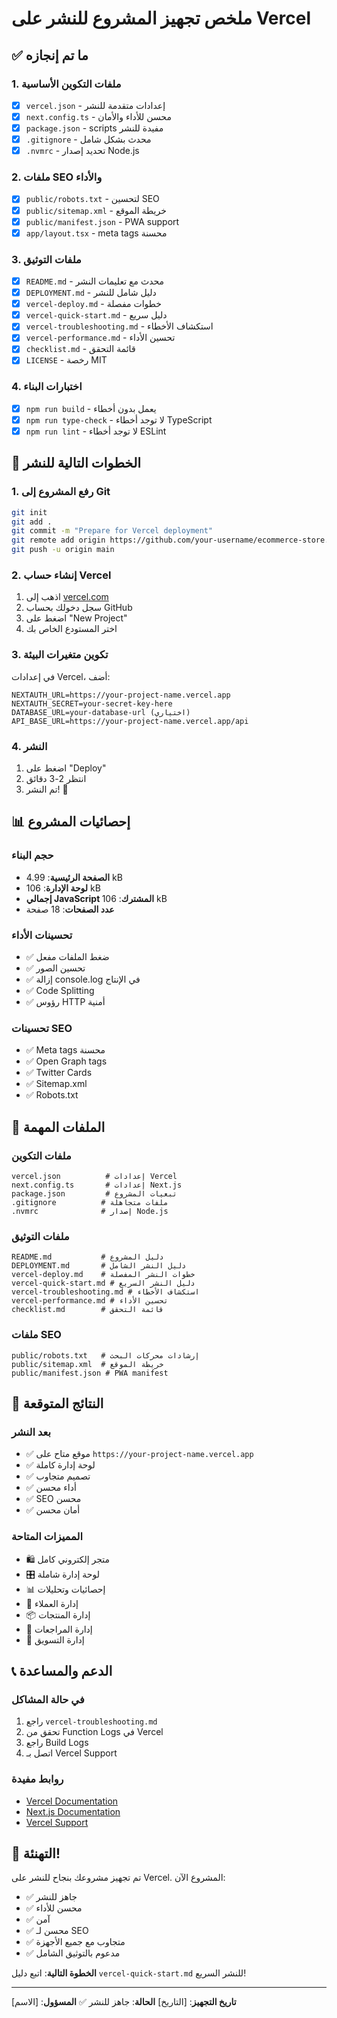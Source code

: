 # ملخص تجهيز المشروع للنشر على Vercel

## ✅ ما تم إنجازه

### 1. ملفات التكوين الأساسية
- [x] `vercel.json` - إعدادات متقدمة للنشر
- [x] `next.config.ts` - محسن للأداء والأمان
- [x] `package.json` - scripts مفيدة للنشر
- [x] `.gitignore` - محدث بشكل شامل
- [x] `.nvmrc` - تحديد إصدار Node.js

### 2. ملفات SEO والأداء
- [x] `public/robots.txt` - لتحسين SEO
- [x] `public/sitemap.xml` - خريطة الموقع
- [x] `public/manifest.json` - PWA support
- [x] `app/layout.tsx` - meta tags محسنة

### 3. ملفات التوثيق
- [x] `README.md` - محدث مع تعليمات النشر
- [x] `DEPLOYMENT.md` - دليل شامل للنشر
- [x] `vercel-deploy.md` - خطوات مفصلة
- [x] `vercel-quick-start.md` - دليل سريع
- [x] `vercel-troubleshooting.md` - استكشاف الأخطاء
- [x] `vercel-performance.md` - تحسين الأداء
- [x] `checklist.md` - قائمة التحقق
- [x] `LICENSE` - رخصة MIT

### 4. اختبارات البناء
- [x] `npm run build` - يعمل بدون أخطاء
- [x] `npm run type-check` - لا توجد أخطاء TypeScript
- [x] `npm run lint` - لا توجد أخطاء ESLint

## 🚀 الخطوات التالية للنشر

### 1. رفع المشروع إلى Git
```bash
git init
git add .
git commit -m "Prepare for Vercel deployment"
git remote add origin https://github.com/your-username/ecommerce-store.git
git push -u origin main
```

### 2. إنشاء حساب Vercel
1. اذهب إلى [vercel.com](https://vercel.com)
2. سجل دخولك بحساب GitHub
3. اضغط على "New Project"
4. اختر المستودع الخاص بك

### 3. تكوين متغيرات البيئة
في إعدادات Vercel، أضف:
```env
NEXTAUTH_URL=https://your-project-name.vercel.app
NEXTAUTH_SECRET=your-secret-key-here
DATABASE_URL=your-database-url (اختياري)
API_BASE_URL=https://your-project-name.vercel.app/api
```

### 4. النشر
1. اضغط على "Deploy"
2. انتظر 2-3 دقائق
3. تم النشر! 🎉

## 📊 إحصائيات المشروع

### حجم البناء
- **الصفحة الرئيسية**: 4.99 kB
- **لوحة الإدارة**: 106 kB
- **إجمالي JavaScript المشترك**: 106 kB
- **عدد الصفحات**: 18 صفحة

### تحسينات الأداء
- ✅ ضغط الملفات مفعل
- ✅ تحسين الصور
- ✅ إزالة console.log في الإنتاج
- ✅ Code Splitting
- ✅ رؤوس HTTP أمنية

### تحسينات SEO
- ✅ Meta tags محسنة
- ✅ Open Graph tags
- ✅ Twitter Cards
- ✅ Sitemap.xml
- ✅ Robots.txt

## 🔧 الملفات المهمة

### ملفات التكوين
```
vercel.json          # إعدادات Vercel
next.config.ts       # إعدادات Next.js
package.json         # تبعيات المشروع
.gitignore          # ملفات متجاهلة
.nvmrc              # إصدار Node.js
```

### ملفات التوثيق
```
README.md           # دليل المشروع
DEPLOYMENT.md       # دليل النشر الشامل
vercel-deploy.md    # خطوات النشر المفصلة
vercel-quick-start.md # دليل النشر السريع
vercel-troubleshooting.md # استكشاف الأخطاء
vercel-performance.md # تحسين الأداء
checklist.md        # قائمة التحقق
```

### ملفات SEO
```
public/robots.txt   # إرشادات محركات البحث
public/sitemap.xml  # خريطة الموقع
public/manifest.json # PWA manifest
```

## 🎯 النتائج المتوقعة

### بعد النشر
- ✅ موقع متاح على `https://your-project-name.vercel.app`
- ✅ لوحة إدارة كاملة
- ✅ تصميم متجاوب
- ✅ أداء محسن
- ✅ SEO محسن
- ✅ أمان محسن

### المميزات المتاحة
- 🛍️ متجر إلكتروني كامل
- 🎛️ لوحة إدارة شاملة
- 📊 إحصائيات وتحليلات
- 👥 إدارة العملاء
- 📦 إدارة المنتجات
- 💬 إدارة المراجعات
- 🎯 إدارة التسويق

## 📞 الدعم والمساعدة

### في حالة المشاكل
1. راجع `vercel-troubleshooting.md`
2. تحقق من Function Logs في Vercel
3. راجع Build Logs
4. اتصل بـ Vercel Support

### روابط مفيدة
- [Vercel Documentation](https://vercel.com/docs)
- [Next.js Documentation](https://nextjs.org/docs)
- [Vercel Support](https://vercel.com/support)

## 🎉 التهنئة!

تم تجهيز مشروعك بنجاح للنشر على Vercel. المشروع الآن:

- ✅ جاهز للنشر
- ✅ محسن للأداء
- ✅ آمن
- ✅ محسن لـ SEO
- ✅ متجاوب مع جميع الأجهزة
- ✅ مدعوم بالتوثيق الشامل

**الخطوة التالية**: اتبع دليل `vercel-quick-start.md` للنشر السريع!

---

**تاريخ التجهيز**: [التاريخ]
**الحالة**: جاهز للنشر ✅
**المسؤول**: [الاسم] 